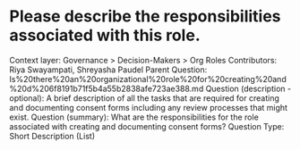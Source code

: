 # Please describe the responsibilities associated with this role.

Context layer: Governance > Decision-Makers > Org Roles
Contributors: Riya Swayampati, Shreyasha Paudel
Parent Question: Is%20there%20an%20organizational%20role%20for%20creating%20and%20d%206f8191b71f5b4a55b2838afe723ae388.md
Question (description - optional): A brief description of all the tasks that are required for creating and documenting consent forms including any review processes that might exist.
Question (summary): What are the responsibilities for the role associated with creating and documenting consent forms?
Question Type: Short Description (List)